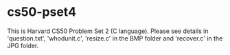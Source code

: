 # cs50-pset4

This is Harvard CS50 Problem Set 2 (C language). Please see details in 'question.txt', 'whodunit.c', 'resize.c' in the BMP folder and 'recover.c' in the JPG folder.
